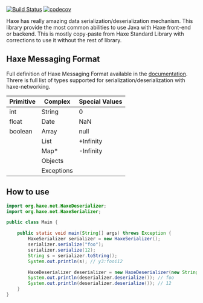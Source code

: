 [![Build Status](https://travis-ci.org/alexey-kolonitsky/haxe-network.svg?branch=master)](https://travis-ci.org/alexey-kolonitsky/haxe-network)
[![codecov](https://codecov.io/gh/alexey-kolonitsky/haxe-network/branch/master/graph/badge.svg)](https://codecov.io/gh/alexey-kolonitsky/haxe-network)

Haxe has really amazing data serialization/deserialization 
mechanism. This library provide the most common abilities to use Java with Haxe 
front-end or backend. This is mostly copy-paste from Haxe Standard Library with
corrections to use it without the rest of library.

Haxe Messaging Format
---------------------
Full definition of Haxe Messaging Format available in the 
[documentation](https://haxe.org/manual/std-serialization-format.html). Threre 
is full list of types supported for serialization/deserialization with 
haxe-networking.

| **Primitive** | **Complex**  | **Special Values** |
|---------------|--------------|--------------------|
| int           | String       | 0                  |
| float         | Date         | NaN                |
| boolean       | Array        | null               |
|               | List         | +Infinity          |
|               | Map*         | -Infinity          |
|               | Objects      |                    |
|               | Exceptions   |                    |

How to use
----------

```java
import org.haxe.net.HaxeDeserializer;
import org.haxe.net.HaxeSerializer;

public class Main {

    public static void main(String[] args) throws Exception {
        HaxeSerializer serializer = new HaxeSerializer();
        serializer.serialize("foo");
        serializer.serialize(12);
        String s = serializer.toString();
        System.out.println(s); // y3:fooi12

        HaxeDeserializer deserializer = new HaxeDeserializer(new StringBuffer(s));
        System.out.println(deserializer.deserialize()); // foo
        System.out.println(deserializer.deserialize()); // 12
    }
}
```

